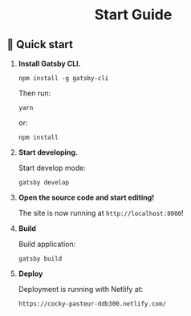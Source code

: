 <h1 align="center">
  Start Guide
</h1>

## 🚀 Quick start

1.  **Install Gatsby CLI.**
    ```
    npm install -g gatsby-cli
    ```
    
    Then run:
     ```
    yarn
    ```
    or:
    ```
    npm install
    ```
1.  **Start developing.**

    Start develop mode:

    ```
    gatsby develop
    ```

1.  **Open the source code and start editing!**

    The site is now running at `http://localhost:8000`!

1. **Build**

   Build application:

    ```
    gatsby build
    ```

1. **Deploy**
   
   Deployment is running with Netlify at:
   
   ```
   https://cocky-pasteur-ddb300.netlify.com/
   ```
